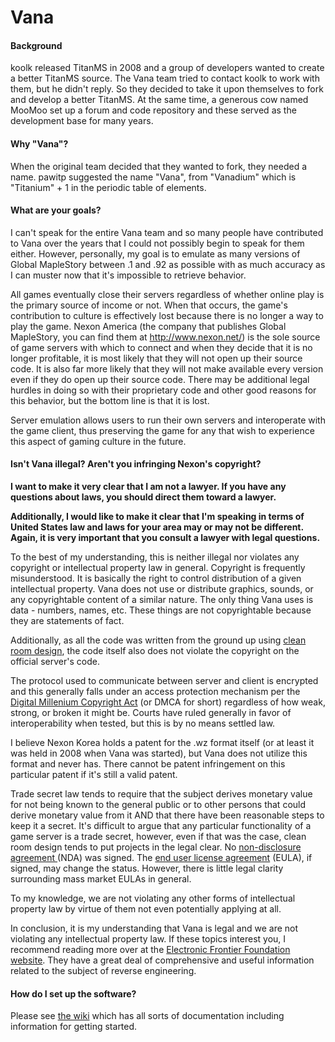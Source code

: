 Vana
====

#### Background
koolk released TitanMS in 2008 and a group of developers wanted to create a better TitanMS source. The Vana team tried to contact koolk to work with them, but he didn't reply. So they decided to take it upon themselves to fork and develop a better TitanMS. At the same time, a generous cow named MooMoo set up a forum and code repository and these served as the development base for many years.

#### Why "Vana"?
When the original team decided that they wanted to fork, they needed a name. pawitp suggested the name "Vana", from "Vanadium" which is "Titanium" + 1 in the periodic table of elements.

#### What are your goals?
I can't speak for the entire Vana team and so many people have contributed to Vana over the years that I could not possibly begin to speak for them either. However, personally, my goal is to emulate as many versions of Global MapleStory between .1 and .92 as possible with as much accuracy as I can muster now that it's impossible to retrieve behavior.

All games eventually close their servers regardless of whether online play is the primary source of income or not. When that occurs, the game's contribution to culture is effectively lost because there is no longer a way to play the game. Nexon America (the company that publishes Global MapleStory, you can find them at http://www.nexon.net/) is the sole source of game servers with which to connect and when they decide that it is no longer profitable, it is most likely that they will not open up their source code. It is also far more likely that they will not make available every version even if they do open up their source code. There may be additional legal hurdles in doing so with their proprietary code and other good reasons for this behavior, but the bottom line is that it is lost.

Server emulation allows users to run their own servers and interoperate with the game client, thus preserving the game for any that wish to experience this aspect of gaming culture in the future.

#### Isn't Vana illegal? Aren't you infringing Nexon's copyright?
**I want to make it very clear that I am not a lawyer. If you have any questions about laws, you should direct them toward a lawyer.**

**Additionally, I would like to make it clear that I'm speaking in terms of United States law and laws for your area may or may not be different. Again, it is very important that you consult a lawyer with legal questions.**

To the best of my understanding, this is neither illegal nor violates any copyright or intellectual property law in general. Copyright is frequently misunderstood. It is basically the right to control distribution of a given intellectual property. Vana does not use or distribute graphics, sounds, or any copyrightable content of a similar nature. The only thing Vana uses is data - numbers, names, etc. These things are not copyrightable because they are statements of fact.

Additionally, as all the code was written from the ground up using [clean room design](https://en.wikipedia.org/wiki/Clean_room_design), the code itself also does not violate the copyright on the official server's code.

The protocol used to communicate between server and client is encrypted and this generally falls under an access protection mechanism per the [Digital Millenium Copyright Act](https://en.wikipedia.org/wiki/Digital_Millennium_Copyright_Act) (or DMCA for short) regardless of how weak, strong, or broken it might be. Courts have ruled generally in favor of interoperability when tested, but this is by no means settled law.

I believe Nexon Korea holds a patent for the .wz format itself (or at least it was held in 2008 when Vana was started), but Vana does not utilize this format and never has. There cannot be patent infringement on this particular patent if it's still a valid patent.

Trade secret law tends to require that the subject derives monetary value for not being known to the general public or to other persons that could derive monetary value from it AND that there have been reasonable steps to keep it a secret. It's difficult to argue that any particular functionality of a game server is a trade secret, however, even if that was the case, clean room design tends to put projects in the legal clear. No [non-disclosure agreement ](https://en.wikipedia.org/wiki/Non-disclosure_agreement) (NDA) was signed. The [end user license agreement](https://en.wikipedia.org/wiki/End-user_license_agreement) (EULA), if signed, may change the status. However, there is little legal clarity surrounding mass market EULAs in general.

To my knowledge, we are not violating any other forms of intellectual property law by virtue of them not even potentially applying at all.

In conclusion, it is my understanding that Vana is legal and we are not violating any intellectual property law. If these topics interest you, I recommend reading more over at the [Electronic Frontier Foundation website](https://www.eff.org/issues/coders/reverse-engineering-faq). They have a great deal of comprehensive and useful information related to the subject of reverse engineering.

#### How do I set up the software?
Please see [the wiki](https://github.com/VanaDev/Vana/wiki) which has all sorts of documentation including information for getting started.

